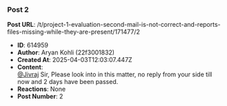 ### Post 2
**Post URL**: /t/project-1-evaluation-second-mail-is-not-correct-and-reports-files-missing-while-they-are-present/171477/2
- **ID**: 614959
- **Author**: Aryan Kohli (22f3001832)
- **Created At**: 2025-04-03T12:03:07.447Z
- **Content**:  
  <a class="mention" href="/u/jivraj">@Jivraj</a> Sir, Please look into in this matter, no reply from your side till now and 2 days have been passed.
- **Reactions**: None
- **Post Number**: 2

